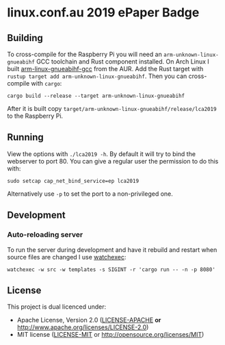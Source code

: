 # linux.conf.au 2019 ePaper Badge

## Building

To cross-compile for the Raspberry Pi you will need an
`arm-unknown-linux-gnueabihf` GCC toolchain and Rust component installed. On
Arch Linux I built [arm-linux-gnueabihf-gcc] from the AUR. Add the Rust target
with `rustup target add arm-unknown-linux-gnueabihf`. Then you can
cross-compile with `cargo`:

    cargo build --release --target arm-unknown-linux-gnueabihf

After it is built copy `target/arm-unknown-linux-gnueabihf/release/lca2019` to
the Raspberry Pi.

## Running

View the options with `./lca2019 -h`. By default it will try to bind the
webserver to port 80. You can give a regular user the permission to do this
with:

    sudo setcap cap_net_bind_service=ep lca2019

Alternatively use `-p` to set the port to a non-privileged one.

## Development

### Auto-reloading server

To run the server during development and have it rebuild and restart when
source files are changed I use [watchexec]:

    watchexec -w src -w templates -s SIGINT -r 'cargo run -- -n -p 8080'

## License

This project is dual licenced under:

- Apache License, Version 2.0 ([LICENSE-APACHE](LICENSE-APACHE) **or**
  http://www.apache.org/licenses/LICENSE-2.0)
- MIT license ([LICENSE-MIT](LICENSE-MIT) or http://opensource.org/licenses/MIT)

[cross]: https://github.com/rust-embedded/cross
[watchexec]: https://github.com/watchexec/watchexec
[arm-linux-gnueabihf-gcc]: https://aur.archlinux.org/packages/arm-linux-gnueabihf-gcc/
